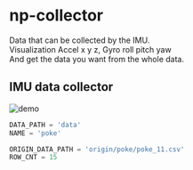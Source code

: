 # np-collector
Data that can be collected by the IMU.  
Visualization Accel x y z, Gyro roll pitch yaw  
And get the data you want from the whole data.

## IMU data collector
![demo](https://user-images.githubusercontent.com/48788892/124856682-eeb0c880-dfe5-11eb-915a-f4049836281d.gif)


```py
DATA_PATH = 'data'
NAME = 'poke'

ORIGIN_DATA_PATH = 'origin/poke/poke_11.csv'
ROW_CNT = 15
```